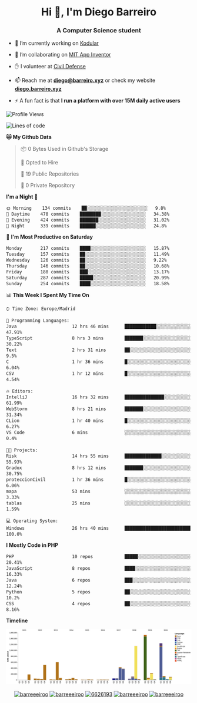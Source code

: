 <h1 align="center">Hi 👋, I'm Diego Barreiro</h1>
<h3 align="center">A Computer Science student</h3>

- 🔭 I’m currently working on [Kodular](https://www.kodular.io)

- 👯 I’m collaborating on [MIT App Inventor](https://github.com/mit-cml/appinventor-sources)

- ✋ I volunteer at [Civil Defense](https://proteccioncivil.sdc.gal)

- 📫 Reach me at **diego@barreiro.xyz** or check my website **[diego.barreiro.xyz](https://diego.barreiro.xyz)**

- ⚡ A fun fact is that **I run a platform with over 15M daily active users**

<!--START_SECTION:waka-->
![Profile Views](http://img.shields.io/badge/Profile%20Views-5-blue)

![Lines of code](https://img.shields.io/badge/From%20Hello%20World%20I%27ve%20Written-22.8%20million%20lines%20of%20code-blue)

**🐱 My Github Data** 

> 📦 0 Bytes Used in Github's Storage 
 > 
> 💼 Opted to Hire
 > 
> 📜 19 Public Repositories
 > 
> 🔑 0 Private Repository 
 > 
**I'm a Night 🦉** 

```text
🌞 Morning    134 commits    ██░░░░░░░░░░░░░░░░░░░░░░░   9.8% 
🌆 Daytime    470 commits    ████████░░░░░░░░░░░░░░░░░   34.38% 
🌃 Evening    424 commits    ███████░░░░░░░░░░░░░░░░░░   31.02% 
🌙 Night      339 commits    ██████░░░░░░░░░░░░░░░░░░░   24.8%

```
📅 **I'm Most Productive on Saturday** 

```text
Monday       217 commits    ████░░░░░░░░░░░░░░░░░░░░░   15.87% 
Tuesday      157 commits    ██░░░░░░░░░░░░░░░░░░░░░░░   11.49% 
Wednesday    126 commits    ██░░░░░░░░░░░░░░░░░░░░░░░   9.22% 
Thursday     146 commits    ██░░░░░░░░░░░░░░░░░░░░░░░   10.68% 
Friday       180 commits    ███░░░░░░░░░░░░░░░░░░░░░░   13.17% 
Saturday     287 commits    █████░░░░░░░░░░░░░░░░░░░░   20.99% 
Sunday       254 commits    ████░░░░░░░░░░░░░░░░░░░░░   18.58%

```


📊 **This Week I Spent My Time On** 

```text
⌚︎ Time Zone: Europe/Madrid

💬 Programming Languages: 
Java                     12 hrs 46 mins      ████████████░░░░░░░░░░░░░   47.91% 
TypeScript               8 hrs 3 mins        ███████░░░░░░░░░░░░░░░░░░   30.22% 
Text                     2 hrs 31 mins       ██░░░░░░░░░░░░░░░░░░░░░░░   9.5% 
C                        1 hr 36 mins        █░░░░░░░░░░░░░░░░░░░░░░░░   6.04% 
CSV                      1 hr 12 mins        █░░░░░░░░░░░░░░░░░░░░░░░░   4.54%

🔥 Editors: 
IntelliJ                 16 hrs 32 mins      ███████████████░░░░░░░░░░   61.99% 
WebStorm                 8 hrs 21 mins       ███████░░░░░░░░░░░░░░░░░░   31.34% 
CLion                    1 hr 40 mins        █░░░░░░░░░░░░░░░░░░░░░░░░   6.27% 
VS Code                  6 mins              ░░░░░░░░░░░░░░░░░░░░░░░░░   0.4%

🐱‍💻 Projects: 
Risk                     14 hrs 55 mins      ██████████████░░░░░░░░░░░   55.93% 
Gradox                   8 hrs 12 mins       ███████░░░░░░░░░░░░░░░░░░   30.75% 
proteccionCivil          1 hr 36 mins        █░░░░░░░░░░░░░░░░░░░░░░░░   6.06% 
mapa                     53 mins             ░░░░░░░░░░░░░░░░░░░░░░░░░   3.33% 
tablas                   25 mins             ░░░░░░░░░░░░░░░░░░░░░░░░░   1.59%

💻 Operating System: 
Windows                  26 hrs 40 mins      █████████████████████████   100.0%

```

**I Mostly Code in PHP** 

```text
PHP                      10 repos            █████░░░░░░░░░░░░░░░░░░░░   20.41% 
JavaScript               8 repos             ████░░░░░░░░░░░░░░░░░░░░░   16.33% 
Java                     6 repos             ███░░░░░░░░░░░░░░░░░░░░░░   12.24% 
Python                   5 repos             ██░░░░░░░░░░░░░░░░░░░░░░░   10.2% 
CSS                      4 repos             ██░░░░░░░░░░░░░░░░░░░░░░░   8.16%

```


**Timeline**

![Chart not found](https://raw.githubusercontent.com/barreeeiroo/barreeeiroo/master/charts/bar_graph.png) 


<!--END_SECTION:waka-->

<p align="center">
<a href="https://twitter.com/barreeeiroo" target="blank"><img align="center" src="https://cdn.jsdelivr.net/npm/simple-icons@3.0.1/icons/twitter.svg" alt="barreeeiroo" height="20" width="20" /></a>
<a href="https://linkedin.com/in/barreeeiroo" target="blank"><img align="center" src="https://cdn.jsdelivr.net/npm/simple-icons@3.0.1/icons/linkedin.svg" alt="barreeeiroo" height="20" width="20" /></a>
<a href="https://stackoverflow.com/users/6626193" target="blank"><img align="center" src="https://cdn.jsdelivr.net/npm/simple-icons@3.0.1/icons/stackoverflow.svg" alt="6626193" height="20" width="20" /></a>
<a href="https://fb.com/barreeeiroo" target="blank"><img align="center" src="https://cdn.jsdelivr.net/npm/simple-icons@3.0.1/icons/facebook.svg" alt="barreeeiroo" height="20" width="20" /></a>
<a href="https://instagram.com/barreeeiroo" target="blank"><img align="center" src="https://cdn.jsdelivr.net/npm/simple-icons@3.0.1/icons/instagram.svg" alt="barreeeiroo" height="20" width="20" /></a>
</p>
